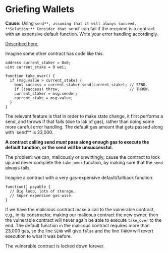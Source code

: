 Griefing Wallets
================

**Cause:** Using `send**, assuming that it will always succeed.
**Solution:** Consider that `send` can fail if the recipient is a contract with an expensive default function. Write your error handling accordingly.

[Described here.](https://vessenes.com/ethereum-griefing-wallets-send-w-throw-considered-harmful/)

Imagine some other contract has code like this.

```sol
address current_staker = 0x0;
uint current_stake = 0 wei;

function take_over() {
  if (msg.value > current_stake) {
    bool success = current_staker.send(current_stake); // SEND.
    if (!success) throw;                               // THROW.
    current_staker = msg.sender;
    current_stake = msg.value;
  }
}
```

The relevant feature is that in order to make state change, it first performs a send, and throws if that fails (due to lak of gas), rather than doing some more careful error handling. The default gas amount that gets passed along with `send** is 23,000. 

**A contract calling send _must_ pass along enough gas to execute the default function, or the send will be unsuccessful.**

The problem: we can, malicously or unwittingly, cause the contract to lock up and never complete the `take_over` function, by making sure that the `send` always fails.

Imagine a contract with a very gas-expensive default/fallback function.

```sol
function() payable {
  // Big loop, lots of storage.
  // Super expensive gas-wise.
}
```

If we have the malicious contract make a call to the vulnerable contract, e.g., in its constructor, making our malicous contract the new owner, then the vulnerable contract will never again be able to execute `take_over` to the end. The default function in the malicous contract requires more than 23,000 gas, so the line `SEND` will give `false` and the line `THROW` will revert execution to what it was before.

The vulnerable contract is locked down forever.


